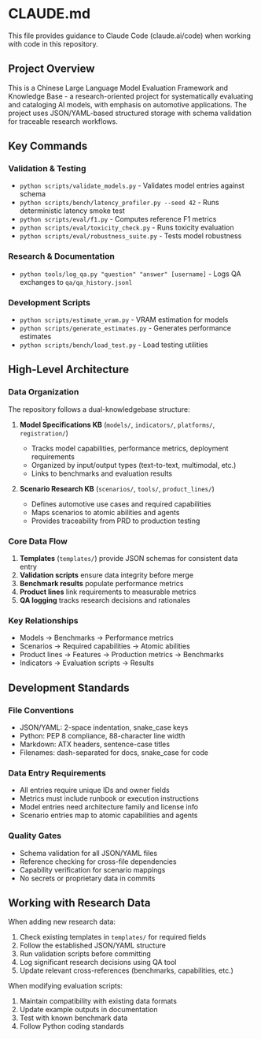# CLAUDE.md

This file provides guidance to Claude Code (claude.ai/code) when working with code in this repository.

## Project Overview

This is a Chinese Large Language Model Evaluation Framework and Knowledge Base - a research-oriented project for systematically evaluating and cataloging AI models, with emphasis on automotive applications. The project uses JSON/YAML-based structured storage with schema validation for traceable research workflows.

## Key Commands

### Validation & Testing
- `python scripts/validate_models.py` - Validates model entries against schema
- `python scripts/bench/latency_profiler.py --seed 42` - Runs deterministic latency smoke test
- `python scripts/eval/f1.py` - Computes reference F1 metrics
- `python scripts/eval/toxicity_check.py` - Runs toxicity evaluation
- `python scripts/eval/robustness_suite.py` - Tests model robustness

### Research & Documentation
- `python tools/log_qa.py "question" "answer" [username]` - Logs QA exchanges to `qa/qa_history.jsonl`

### Development Scripts
- `python scripts/estimate_vram.py` - VRAM estimation for models
- `python scripts/generate_estimates.py` - Generates performance estimates
- `python scripts/bench/load_test.py` - Load testing utilities

## High-Level Architecture

### Data Organization
The repository follows a dual-knowledgebase structure:

1. **Model Specifications KB** (`models/`, `indicators/`, `platforms/`, `registration/`)
   - Tracks model capabilities, performance metrics, deployment requirements
   - Organized by input/output types (text-to-text, multimodal, etc.)
   - Links to benchmarks and evaluation results

2. **Scenario Research KB** (`scenarios/`, `tools/`, `product_lines/`)
   - Defines automotive use cases and required capabilities
   - Maps scenarios to atomic abilities and agents
   - Provides traceability from PRD to production testing

### Core Data Flow
1. **Templates** (`templates/`) provide JSON schemas for consistent data entry
2. **Validation scripts** ensure data integrity before merge
3. **Benchmark results** populate performance metrics
4. **Product lines** link requirements to measurable metrics
5. **QA logging** tracks research decisions and rationales

### Key Relationships
- Models → Benchmarks → Performance metrics
- Scenarios → Required capabilities → Atomic abilities
- Product lines → Features → Production metrics → Benchmarks
- Indicators → Evaluation scripts → Results

## Development Standards

### File Conventions
- JSON/YAML: 2-space indentation, snake_case keys
- Python: PEP 8 compliance, 88-character line width
- Markdown: ATX headers, sentence-case titles
- Filenames: dash-separated for docs, snake_case for code

### Data Entry Requirements
- All entries require unique IDs and owner fields
- Metrics must include runbook or execution instructions
- Model entries need architecture family and license info
- Scenario entries map to atomic capabilities and agents

### Quality Gates
- Schema validation for all JSON/YAML files
- Reference checking for cross-file dependencies
- Capability verification for scenario mappings
- No secrets or proprietary data in commits

## Working with Research Data

When adding new research data:
1. Check existing templates in `templates/` for required fields
2. Follow the established JSON/YAML structure
3. Run validation scripts before committing
4. Log significant research decisions using QA tool
5. Update relevant cross-references (benchmarks, capabilities, etc.)

When modifying evaluation scripts:
1. Maintain compatibility with existing data formats
2. Update example outputs in documentation
3. Test with known benchmark data
4. Follow Python coding standards